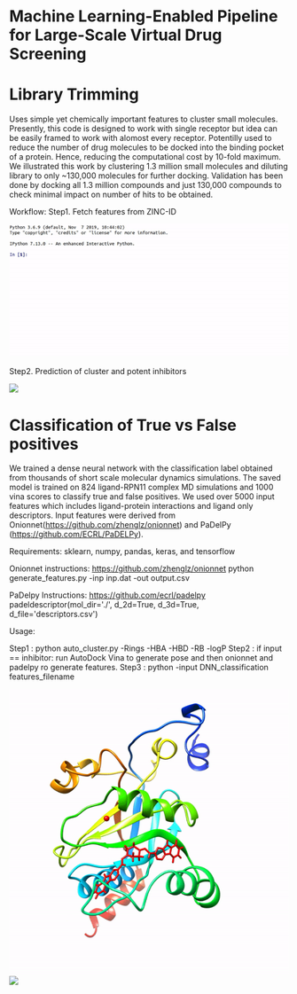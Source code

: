 # Machine Learning-Enabled Pipeline for Large-Scale Virtual Drug Screening

# Library Trimming
Uses simple yet chemically important features to cluster small molecules. Presently, this code is designed to work with single receptor but idea can be easily framed to work with alomost every receptor. Potentilly used to reduce the number of drug molecules to be docked into the binding pocket of a protein. Hence, reducing the computational cost by 10-fold maximum.
We illustrated this work by clustering 1.3 million small molecules and diluting library to only ~130,000 molecules for further docking. Validation has been done by docking all 1.3 million compounds and just 130,000 compounds to check minimal impact on number of hits to be obtained.

Workflow:
Step1. Fetch features from ZINC-ID

![](./tutorials/fetch_zn.gif)

Step2. Prediction of cluster and potent inhibitors

![](./tutorials/cluster.gif)


# Classification of True vs False positives
We trained a dense neural network with the classification label obtained from thousands of short scale molecular dynamics simulations. The saved model is trained on 824 ligand-RPN11 complex MD simulations and 1000 vina scores to classify true and false positives. We used over 5000 input features which includes ligand-protein interactions and ligand only descriptors. Input features were derived from Onionnet(https://github.com/zhenglz/onionnet) and PaDelPy (https://github.com/ECRL/PaDELPy).

Requirements:
sklearn, numpy, pandas, keras, and tensorflow

Onionnet instructions: https://github.com/zhenglz/onionnet
python generate_features.py -inp inp.dat -out output.csv
  
PaDelpy Instructions: https://github.com/ecrl/padelpy
padeldescriptor(mol_dir='./', d_2d=True, d_3d=True, d_file='descriptors.csv')

Usage:

Step1 : python auto_cluster.py -Rings -HBA -HBD -RB -logP
Step2 : if input == inhibitor: run AutoDock Vina to generate pose and then onionnet and padelpy ro generate features.
Step3 : python  -input DNN_classification features_filename

![](./tutorials/tp.gif) ![](./tutorials/fp.gif)


